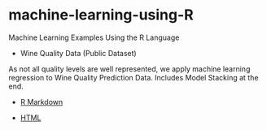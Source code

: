 # machine-learning-using-R
Machine Learning Examples Using the R Language

- Wine Quality Data (Public Dataset)

As not all quality levels are well represented, we apply machine learning regression to Wine Quality Prediction Data.
Includes Model Stacking at the end.

  - [R Markdown](WineQuality.Rmd)

  - [HTML](http://rpubs.com/ispapadakis/wine-quality)
